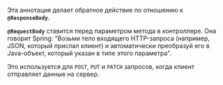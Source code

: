 Эта аннотация делает обратное действие по отношению к **`@ResponseBody`**.

**`@RequestBody`** ставится перед параметром метода в контроллере. Она говорит Spring: "Возьми тело входящего HTTP-запроса (например, JSON, который прислал клиент) и автоматически преобразуй его в Java-объект, который указан в типе этого параметра".

Это используется для `POST`, `PUT` и `PATCH` запросов, когда клиент отправляет данные на сервер.